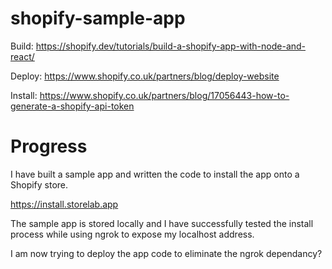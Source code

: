 # shopify-sample-app

Build: https://shopify.dev/tutorials/build-a-shopify-app-with-node-and-react/

Deploy: https://www.shopify.co.uk/partners/blog/deploy-website

Install: https://www.shopify.co.uk/partners/blog/17056443-how-to-generate-a-shopify-api-token 

# Progress

I have built a sample app and written the code to install the app onto a Shopify store. 

https://install.storelab.app 

The sample app is stored locally and I have successfully tested the install process while using ngrok to expose my localhost address. 

I am now trying to deploy the app code to eliminate the ngrok dependancy? 
